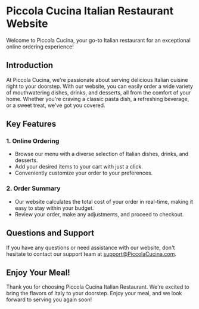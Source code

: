# Piccola Cucina Italian Restaurant Website

Welcome to Piccola Cucina, your go-to Italian restaurant for an exceptional online ordering experience!

## Introduction

At Piccola Cucina, we're passionate about serving delicious Italian cuisine right to your doorstep. With our website, you can easily order a wide variety of mouthwatering dishes, drinks, and desserts, all from the comfort of your home. Whether you're craving a classic pasta dish, a refreshing beverage, or a sweet treat, we've got you covered.

## Key Features

### 1. Online Ordering

- Browse our menu with a diverse selection of Italian dishes, drinks, and desserts.
- Add your desired items to your cart with just a click.
- Conveniently customize your order to your preferences.

### 2. Order Summary

- Our website calculates the total cost of your order in real-time, making it easy to stay within your budget.
- Review your order, make any adjustments, and proceed to checkout.


## Questions and Support

If you have any questions or need assistance with our website, don't hesitate to contact our support team at support@PiccolaCucina.com.

## Enjoy Your Meal!

Thank you for choosing Piccola Cucina Italian Restaurant. We're excited to bring the flavors of Italy to your doorstep. Enjoy your meal, and we look forward to serving you again soon!
